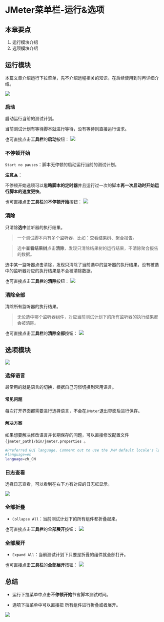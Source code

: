 # JMeter菜单栏-运行&选项

## 本章要点
1. 运行模块介绍
2. 选项模块介绍


## 运行模块

本篇文章介绍运行下拉菜单，先不介绍远程相关的知识。在后续使用到时再详细介绍。

![](https://cdn.jsdelivr.net/gh/TesterDevSoul/pic/manual/20230128152343.png)

### 启动

启动运行当前的测试计划。

当前测试计划有等待脚本就进行等待，没有等待则直接运行请求。

也可直接点击**工具栏**的**启动**按钮：
![](https://cdn.jsdelivr.net/gh/TesterDevSoul/pic/manual/20230208145332.png)


### 不停顿开始

`Start no pauses`：脚本无停顿的启动运行当前的测试计划。


**注意⚠️**：

不停顿开始选项可以**忽略脚本的定时器**并且运行过一次的脚本**再一次启动时开始运行脚本的速度更快**。

也可直接点击**工具栏**的**不停顿开始**按钮：
![](https://cdn.jsdelivr.net/gh/TesterDevSoul/pic/manual/20230208145256.png)

### 清除

只清除**选中**监听器的执行结果。

>一个测试脚本内有多个监听器，比如：查看结果树、聚合报告。

>选中**查看结果树**点击**清除**，发现只清除结果树的运行结果，不清除聚合报告的数据。

选中某一监听器点击清除，发现只清除了当前选中的监听器的执行结果，没有被选中的监听器对应的执行结果是不会被清除数据。


也可直接点击**工具栏**的**清除**按钮：
![](https://cdn.jsdelivr.net/gh/TesterDevSoul/pic/manual/20230208145513.png)

### 清除全部

清除所有监听器的执行结果。

>无论选中哪个监听器组件，对应当前测试计划下的所有监听器的执行结果都会被清除。

也可直接点击**工具栏**的**清除全部**按钮：
![](https://cdn.jsdelivr.net/gh/TesterDevSoul/pic/manual/20230208145619.png)

## 选项模块

![](https://cdn.jsdelivr.net/gh/TesterDevSoul/pic/manual/20230128171027.png)


### 选择语言

最常用的就是语言的切换，根据自己习惯切换到常用语言。

#### 常见问题

每次打开界面都需要进行选择语言，不会在`JMeter`退出界面后进行保存。

#### 解决方案

如果想要解决修改语言并长期保存的问题，可以直接修改配置文件`{jmeter_path}/bin/jmeter.properties `。

```bash
#Preferred GUI language. Comment out to use the JVM default locale's language.
#language=en
language=zh_CN
```


### 日志查看

选择日志查看，可以看到在右下方有对应的日志框显示。


![](https://cdn.jsdelivr.net/gh/TesterDevSoul/pic/manual/20230128173324.png)

### 全部折叠

- `Collapse All`：当前测试计划下的所有组件都折叠起来。


也可直接点击**工具栏**的**全部展开**按钮：
![](https://cdn.jsdelivr.net/gh/TesterDevSoul/pic/manual/20230208145919.png)

### 全部展开

- `Expand All`：当前测试计划下只要是折叠的组件就全部打开。



也可直接点击**工具栏**的**全部展开**按钮：
![](https://cdn.jsdelivr.net/gh/TesterDevSoul/pic/manual/20230208145842.png)

## 总结

- 运行下拉菜单中点击**不停顿开始**节省脚本测试时间。

- 选项下拉菜单中可以直接把  所有组件进行折叠或者展开。


![](https://cdn.jsdelivr.net/gh/TesterDevSoul/pic/manual/20230208145149.png)